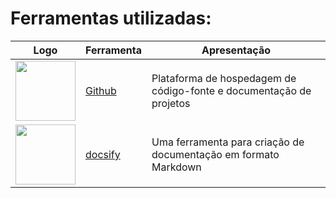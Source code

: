 
# Ferramentas utilizadas:


| Logo                                                                                | Ferramenta | Apresentação |
  |-------------------------------------------------------------------------------------| ---------- | ------------ | 
| <img src="https://cdn-icons-png.flaticon.com/512/25/25231.png" style="width:10vw"/> |  [Github](https://github.com/explore) | Plataforma de hospedagem de código-fonte e documentação de projetos | 
| <img src="https://img.stackshare.io/service/7055/docsify.png" style="width:10vw"/>  | [docsify](https://www.mkdocs.org/)|Uma ferramenta para criação de documentação em formato Markdown|